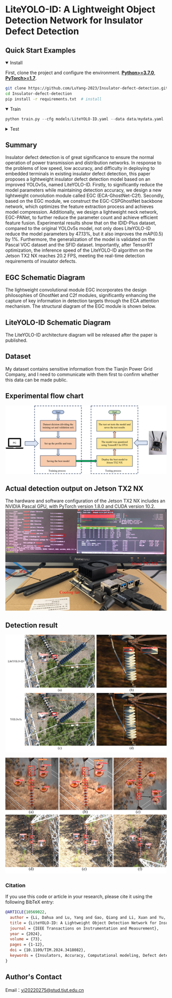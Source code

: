 # LiteYOLO-ID: A Lightweight Object Detection Network for Insulator Defect Detection


## <div align="left">Quick Start Examples</div>

<details open>
<summary>Install</summary>

First, clone the project and configure the environment.
[**Python>=3.7.0**](https://www.python.org/), [**PyTorch>=1.7**](https://pytorch.org/get-started/locally/).

```bash
git clone https://github.com/LuYang-2023/Insulator-defect-detection.git  # clone
cd Insulator-defect-detection
pip install -r requirements.txt  # install
```
</details>

<details open>
<summary>Train</summary>



```python
python train.py --cfg models/LiteYOLO-ID.yaml --data data/mydata.yaml
```
</details>


<details>
<summary>Test</summary>


```bash
python val.py --data data/mydata.yaml --weights best.pt --task test
```
</details>

## Summary
Insulator defect detection is of great significance to ensure the normal operation of power transmission and distribution networks. In response to the problems of low speed, low accuracy, and difficulty in deploying to embedded terminals in existing insulator defect detection, this paper proposes a lightweight insulator defect detection model based on an improved YOLOv5s, named LiteYOLO-ID. Firstly, to significantly reduce the model parameters while maintaining detection accuracy, we design a new lightweight convolution module called EGC (ECA-GhostNet-C2f). Secondly, based on the EGC module, we construct the EGC-CSPGhostNet backbone network, which optimizes the feature extraction process and achieves model compression. Additionally, we design a lightweight neck network, EGC-PANet, to further reduce the parameter count and achieve efficient feature fusion. Experimental results show that on the IDID-Plus dataset, compared to the original YOLOv5s model, not only does LiteYOLO-ID reduce the model parameters by 47.13%, but it also improves the mAP(0.5) by 1%. Furthermore, the generalization of the model is validated on the Pascal VOC dataset and the SFID dataset. Importantly, after TensorRT optimization, the inference speed of the LiteYOLO-ID algorithm on the Jetson TX2 NX reaches 20.2 FPS, meeting the real-time detection requirements of insulator defects.


## EGC Schematic Diagram
The lightweight convolutional module EGC incorporates the design philosophies of GhostNet and C2f modules, significantly enhancing the capture of key information in detection targets through the ECA attention mechanism. The structural diagram of the EGC module is shown below.



## LiteYOLO-ID Schematic Diagram
The LiteYOLO-ID architecture diagram will be released after the paper is published.

## Dataset
My dataset contains sensitive information from the Tianjin Power Grid Company, and I need to communicate with them first to confirm whether this data can be made public. 


## Experimental flow chart
![Experimental procedure：](chart_experiment.png)

## Actual detection output on Jetson TX2 NX
The hardware and software configuration of the Jetson TX2 NX includes an NVIDIA Pascal GPU, with PyTorch version 1.8.0 and CUDA version 10.2.
![Experimental procedure：](jetson_tx2_nx.png)

## Detection result
![Comparison chart of test results：](Comparison_chart_of_detection_results.png)

![LiteYOLO-ID detection result diagram：](LiteYOLO-ID_detection_result_diagram.png)

### Citation
If you use this code or article in your research, please cite it using the following BibTeX entry:

```bibtex
@ARTICLE{10569022,
  author = {Li, Dahua and Lu, Yang and Gao, Qiang and Li, Xuan and Yu, Xiao and Song, Yu},
  title = {LiteYOLO-ID: A Lightweight Object Detection Network for Insulator Defect Detection},
  journal = {IEEE Transactions on Instrumentation and Measurement},
  year = {2024},
  volume = {73},
  pages = {1-12},
  doi = {10.1109/TIM.2024.3418082},
  keywords = {Insulators, Accuracy, Computational modeling, Defect detection, YOLO, Feature extraction, Neck, Deep learning, insulator defect detection, lightweight, quantification, deployment}
}
```


## Author's Contact
Email：yj20220275@stud.tjut.edu.cn
